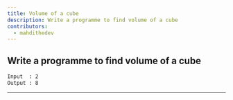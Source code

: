 ```yaml
---
title: Volume of a cube
description: Write a programme to find volume of a cube
contributors:
  - mahdithedev
---
```


## Write a programme to find volume of a cube

```txt
Input  : 2
Output : 8
```

---
